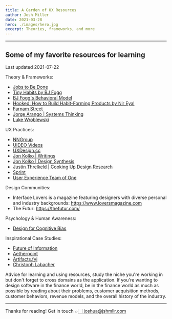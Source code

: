 ```yaml
---
title: A Garden of UX Resources
author: Josh Miller
date: 2021-03-28
hero: ./images/hero.jpg
excerpt: Theories, frameworks, and more 
---
```


---

## Some of my favorite resources for learning

Last updated 2021-07-22

Theory & Frameworks:

- [Jobs to Be Done](http://www.whencoffeeandkalecompete.com "When Coffee and Kale Compete")
- [Tiny Habits by BJ Fogg](https://tinyhabits.com "Tiny Habits")
- [BJ Fogg's Behavioral Model](https://behaviormodel.org "Behavioral Model")
- [Hooked: How to Build Habit-Forming Products by Nir Eyal](https://www.amazon.com/Hooked-How-Build-Habit-Forming-Products/dp/1591847788 "Hooked")
- [Farnam Street](https://fs.blog/mental-models/ "Mental Models")
- [Jorge Arango | Systems Thinking](https://us12.campaign-archive.com/home/?u=7ed59837ed5cc64f58fa915f2&id=516545fd5a "Clarity and Alignment to UX Design Projects")
- [Luke Wroblewski](https://www.lukew.com/ff/ "Luke W")

UX Practices:

- [NNGroup](https://www.nngroup.com/)
- [UIDEO Videos](https://uideo.net/)
- [UXDesign.cc](https://uxdesign.cc/)
- [Jon Kolko | Writings](http://www.jonkolko.com/index.php)
- [Jon Kolko | Design Synthesis](https://vimeo.com/3945848)
- [Justin Threlkeld | Cooking Up Design Research](https://www.notion.so/Cooking-up-design-research-6c42cd04b2b240ef8093e6ca2deb146b)
- [Sprint](https://www.thesprintbook.com/)
- [User Experience Team of One](https://smile.amazon.com/User-Experience-Team-One-Research/dp/1933820187)

Design Communities:

- Interface Lovers is a magazine featuring designers with diverse personal and industry backgrounds: <https://www.loversmagazine.com>
- The Futur: <https://thefutur.com/>

Psychology & Human Awareness:

- [Design for Cognitive Bias](https://abookapart.com/products/design-for-cognitive-bias "Design for Cognitive Bias")

Inspirational Case Studies:

- [Future of Information](http://futureofinformation.com)
- [Aetherpoint](https://www.aetherpoint.com/writing/)
- [Artifacts.fyi](http://artifacts.fyi)
- [Christoph Labacher](https://christophlabacher.com/about)

Advice for learning and using resources, study the niche you're working in but don't forget to cross domains as the application. If you're wanting to design software in the finance world, be in the finance world as much as possible by reading about their problems, customer acquisition methods, customer behaviors, revenue models, and the overall history of the industry.

---

Thanks for reading!
Get in touch 👉🏻 [joshua@jshmllr.com](mailto:joshua@jshmllr.com)

